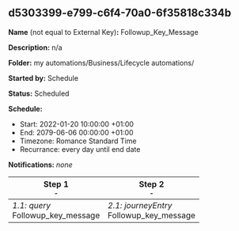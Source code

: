 ## d5303399-e799-c6f4-70a0-6f35818c334b

**Name** (not equal to External Key)**:** Followup_Key_Message

**Description:** n/a

**Folder:** my automations/Business/Lifecycle automations/

**Started by:** Schedule

**Status:** Scheduled

**Schedule:**

* Start: 2022-01-20 10:00:00 +01:00
* End: 2079-06-06 00:00:00 +01:00
* Timezone: Romance Standard Time
* Recurrance: every day until end date

**Notifications:** _none_


| Step 1<br>_<small>-</small>_ | Step 2<br>_<small>-</small>_ |
| --- | --- |
| _1.1: query_<br>Followup_key_message | _2.1: journeyEntry_<br>Followup_key_message |
